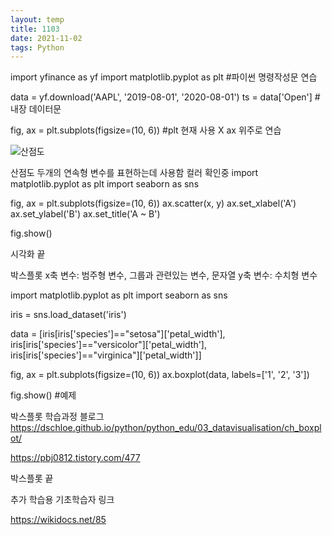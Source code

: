 ```yaml
---
layout: temp
title: 1103
date: 2021-11-02
tags: Python
---
```


import yfinance as yf
import matplotlib.pyplot as plt
#파이썬 명령작성문 연습


data = yf.download('AAPL', '2019-08-01', '2020-08-01')
ts = data['Open']
#내장 데이터문

fig, ax = plt.subplots(figsize=(10, 6))
#plt 현재 사용 X ax 위주로 연습


![산점도](https://user-images.githubusercontent.com/93235484/140010882-b0339077-f0de-433c-ac6b-6a6a2de173a2.PNG)

산점도
두개의 연속형 변수를 표현하는데 사용함
컬러 확인중
import matplotlib.pyplot as plt
import seaborn as sns

fig, ax = plt.subplots(figsize=(10, 6))
ax.scatter(x, y)
ax.set_xlabel('A')
ax.set_ylabel('B')
ax.set_title('A ~ B')

fig.show()

시각화 끝

박스플롯
x축 변수: 범주형 변수, 그룹과 관련있는 변수, 문자열
y축 변수: 수치형 변수

import matplotlib.pyplot as plt
import seaborn as sns

iris = sns.load_dataset('iris')

data = [iris[iris['species']=="setosa"]['petal_width'],
        iris[iris['species']=="versicolor"]['petal_width'],
        iris[iris['species']=="virginica"]['petal_width']]

fig, ax = plt.subplots(figsize=(10, 6))
ax.boxplot(data, labels=['1', '2', '3'])

fig.show()
#예제

박스플롯 학습과정 블로그
https://dschloe.github.io/python/python_edu/03_datavisualisation/ch_boxplot/

https://pbj0812.tistory.com/477

박스플롯 끝

추가 학습용 기초학습자 링크

https://wikidocs.net/85

